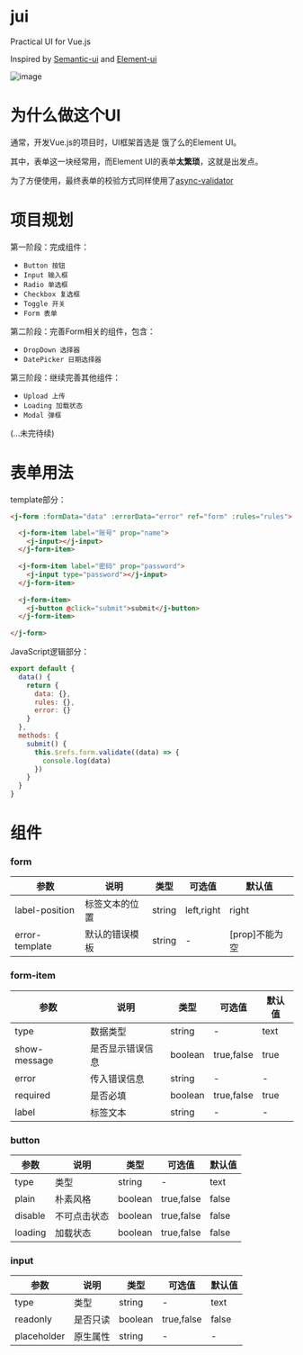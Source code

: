 # jui
Practical  UI for Vue.js

Inspired by [Semantic-ui](http://semantic-ui.com/) and [Element-ui](http://element.eleme.io/)

![image](http://7xnh42.com1.z0.glb.clouddn.com/jui-logo.png)

# 为什么做这个UI

通常，开发Vue.js的项目时，UI框架首选是 饿了么的Element UI。

其中，表单这一块经常用，而Element UI的表单**太繁琐**，这就是出发点。

为了方便使用，最终表单的校验方式同样使用了[async-validator](https://github.com/yiminghe/async-validator)

# 项目规划

第一阶段：完成组件：

- `Button 按钮`
- `Input 输入框`
- `Radio 单选框`
- `Checkbox 复选框`
- `Toggle 开关`
- `Form 表单`

第二阶段：完善Form相关的组件，包含：

- `DropDown 选择器`
- `DatePicker 日期选择器`

第三阶段：继续完善其他组件： 

- `Upload 上传`
- `Loading 加载状态`
- `Modal 弹框`

(...未完待续)

# 表单用法

template部分：

```html
<j-form :formData="data" :errorData="error" ref="form" :rules="rules">

  <j-form-item label="账号" prop="name">
    <j-input></j-input>
  </j-form-item>
  
  <j-form-item label="密码" prop="password">
    <j-input type="password"></j-input>
  </j-form-item>
  
  <j-form-item>
    <j-button @click="submit">submit</j-button>
  </j-form-item>
  
</j-form>
```

JavaScript逻辑部分：

```js
export default {
  data() {
    return {
      data: {},
      rules: {},
      error: {}
    }
  },
  methods: {
    submit() {
      this.$refs.form.validate((data) => {
        console.log(data)
      })
    }
  }
}
```

# 组件

### form

|参数|说明|类型|可选值|默认值|
|--|--|--|--|--|
|label-position|标签文本的位置|string|left,right|right|
|error-template|默认的错误模板|string|-|[prop]不能为空

### form-item

|参数|说明|类型|可选值|默认值|
|--|--|--|--|--|
|type|数据类型|string|-|text|
|show-message|是否显示错误信息|boolean|true,false|true|
|error|传入错误信息|string|-|-|
|required|是否必填|boolean|true,false|true|
|label|标签文本|string|-|-|

### button

|参数|说明|类型|可选值|默认值|
|--|--|--|--|--|
|type|类型|string|-|text|
|plain|朴素风格|boolean|true,false|false|
|disable|不可点击状态|boolean|true,false|false|
|loading|加载状态|boolean|true,false|false|

### input

|参数|说明|类型|可选值|默认值|
|--|--|--|--|--|
|type|类型|string|-|text|
|readonly|是否只读|boolean|true,false|false|
|placeholder|原生属性|string|-|-|
